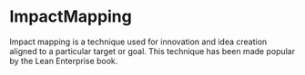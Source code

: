 # ImpactMapping
Impact mapping is a technique used for innovation and  idea creation aligned to a particular target or goal. This technique has been made popular by the Lean Enterprise book.
